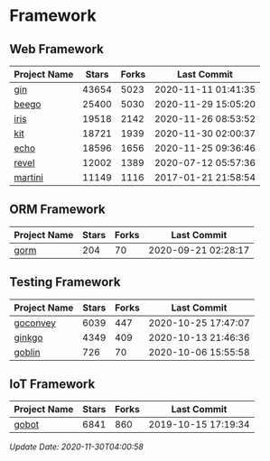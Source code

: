 # Framework

## Web Framework
| Project Name | Stars | Forks | Last Commit |
| ------------ | ----- | ----- | ----------- |
| [gin](https://github.com/gin-gonic/gin) | 43654 | 5023 | 2020-11-11 01:41:35 |
| [beego](https://github.com/astaxie/beego) | 25400 | 5030 | 2020-11-29 15:05:20 |
| [iris](https://github.com/kataras/iris) | 19518 | 2142 | 2020-11-26 08:53:52 |
| [kit](https://github.com/go-kit/kit) | 18721 | 1939 | 2020-11-30 02:00:37 |
| [echo](https://github.com/labstack/echo) | 18596 | 1656 | 2020-11-25 09:36:46 |
| [revel](https://github.com/revel/revel) | 12002 | 1389 | 2020-07-12 05:57:36 |
| [martini](https://github.com/go-martini/martini) | 11149 | 1116 | 2017-01-21 21:58:54 |

## ORM Framework
| Project Name | Stars | Forks | Last Commit |
| ------------ | ----- | ----- | ----------- |
| [gorm](https://github.com/jinzhu/gorm) | 204 | 70 | 2020-09-21 02:28:17 |

## Testing Framework
| Project Name | Stars | Forks | Last Commit |
| ------------ | ----- | ----- | ----------- |
| [goconvey](https://github.com/smartystreets/goconvey) | 6039 | 447 | 2020-10-25 17:47:07 |
| [ginkgo](https://github.com/onsi/ginkgo) | 4349 | 409 | 2020-10-13 21:46:36 |
| [goblin](https://github.com/franela/goblin) | 726 | 70 | 2020-10-06 15:55:58 |

## IoT Framework
| Project Name | Stars | Forks | Last Commit |
| ------------ | ----- | ----- | ----------- |
| [gobot](https://github.com/hybridgroup/gobot) | 6841 | 860 | 2019-10-15 17:19:34 |

*Update Date: 2020-11-30T04:00:58*